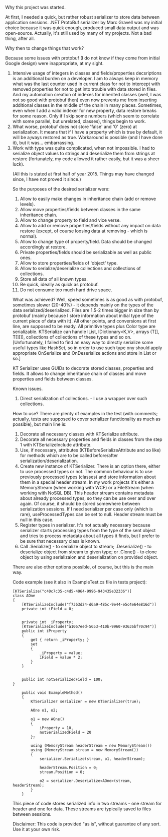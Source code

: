 Why this project was started.

At first, I needed a quick, but rather robust serializer to store data between application sessions.
.NET ProtoBuf serializer by Marc Gravell was my initial choice because it was quick enough, produced small data output and was open-source. Actually, it's still used by many of my projects. Not a bad thing, after all.


Why then to change things that work?

Because some issues with protobuf (I do not know if they come from initial Google design) were inappropriate, at my sight.
1. Intensive usage of integers in classes and fields/properties decsriptions is an additional burden on a developer. I am to always keep in memory what was the last counter used in current class for not to intercept with removed properties for not to get into trouble with data stored in files. And my automation creation of indexes for inherited classes (well, I was not so good with protobuf then) even now prevents me from inserting additional classes in the middle of the chain in many places.
Sometimes, even when I add a valid indexer for new property, data restore breaks for some reason. Only if I skip some numbers (which seem to correlate with some parallel, but unrelated, classes), things begin to work.
2. What worse, protobuf does not store 'false' and '0' (zero) at serialization. It means that if I have a property which is true by default, it will be a;ways restored as true. Workaround is possible (and I have done it), but it was... embarrassing.
3. Work with <object> type was quite complicated, when not impossible. I had to serialize object values to strings and deserialize them from strings at restore (fortunately, my code allowed it rather easily, but it was a sheer luck).

(All this is stated at first half of year 2015. Things may have changed since, I have not proved it since.)


So the purposes of the desired serializer were:

1. Allow to easily make changes in inheritance chain (add or remove levels).
2. Allow move properties/fields between classes in the same inheritance chain.
3. Allow to change property to field and vice verse.
4. Allow to add or remove properties/fields without any impact on data restore (except, of course loosing data at removing - which is normal).
5. Allow to change type of property/field. Data should be changed accordingly at restore.
6. Private properties/fields should be serializable as well as public ones.
7. Allow to store properties/fields of 'object' type.
8. Allow to serialize/deserialize collections and collections of collections.
9. Store all data of all known types.
10. Be quick, ideally as quick as protobuf.
11. Do not consume too much hard drive space.


What was achieved?
Well, speed sometimes is as good as with protobuf, sometimes slower (20-40%) - it depends mainly on the types of the data serialized/deserialized. Files are 1.5-2 times bigger in size than by protobuf (mainly because I store information about initial type of the current piece of data with it). All other points, and conversions at first line, are supposed to be ready.
All primitive types plus Color type are serializable. KTSerialize can handle IList<T>, IDictionary<K,V>, arrays (T[], T[][]), collections of collections of these types and so on. [Unfortunately, I failed to find an easy way to directly serialize some useful types like HashSet<T>, so in order to use such type ony should apply appropriate OnSerialize and OnDeserialize actions and store in List or so.]

KT Serializer uses GUIDs to decorate stored classes, properties and fields. It allows to change inheritance chain of classes and move properties and fields between classes.


Known issues.
1. Direct serialization of collections. - I use a wrapper over such collections.


How to use?
There are plenty of examples in the test (with comments; actually, tests are supposed to cover serializer functionality as much as possible), but main line is:

1. Decorate all necessary classes with KTSerialize attribute.
2. Decorate all necessary properties and fields in classes from the step 1 with KTSerializeInclude attribute.
3. Use, if necessary, attributes (KTBeforeSerializeAttribute and so like) for methods which are to be called before/after serialization/deserialization.
4. Create new instance of KTSerializer. There is an option there, either to use processed types or not.
The common behaviour is to use previously processed types (classes) and store information about them in a special header stream. In my work projects it's either a MemoryStream (when working with WCF) or a FileStream (when working with NoSQL DB). This header stream contains metadata about already processed types, so they can be use over and over again. Of course, it should be stored somewhere between serialization sessions.
If I need serializer per case only (which is rare), useProcessedTypes can be set to null. Header stream must be null in this case.
5. Register types in serializer. It's not actually necessary because serializer starts processing types from the type of the sent object and tries to process metadata about all types it finds, but I prefer to be sure that necessary class is known.
6. Call .Serialize() - to serialize object to stream; .Deserialize<T>() - to deserialize object from stream to given type; or .Clone() - to clone object by using serializaion and deserialization on provided object.

There are also other options possible, of course, but this is the main way.


Code example (see it also in ExampleTest.cs file in tests project):

    [KTSerialize("c40c7c35-c4d5-4964-9996-943435e32336")]
    class AOne
    {
        [KTSerializeInclude("f7363d24-d6a9-485c-9e44-e5c4e64e816d")]
        private int iField = 0;


        private int _iProperty;
        [KTSerializeInclude("a1067eed-5653-410b-9960-93636bf70c94")]
        public int iProperty
        {
            get { return _iProperty; }
            set
            {
                _iProperty = value;
                iField = value * 2;
            }
        }


        public int notSerializedField = 100;
    }

        public void ExampleMethod()
        {
            KTSerializer serializer = new KTSerializer(true);

            AOne o1, o2;

            o1 = new AOne()
            {
                iProperty = 10,
                notSerializedField = 20
            };

            using (MemoryStream headerStream = new MemoryStream())
            using (MemoryStream stream = new MemoryStream())
            {
                serializer.Serialize(stream, o1, headerStream);

                headerStream.Position = 0;
                stream.Position = 0;

                o2 = serializer.Deserialize<AOne>(stream, headerStream);
            }
        }

This piece of code stores serialized info in two streams - one stream for header and one for data. These streams are typically saved to files between sessions.



Disclaimer: This code is provided "as is", without guarantee of any sort. Use it at your own risk.
